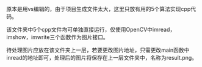原本是用vs编辑的，由于项目生成文件太大，这里只放有用的5个算法实现cpp代码。

该文件夹中5个cpp文件均可单独直接运行，仅使用OpenCV中imread，imshow，imwrite三个函数作为图片接口。

待处理图片应放在该文件夹上一层，若要更改图片地址，只需更改main函数中inread的地址即可，处理后的图片将保存在上一层文件夹中，名称为result.png。


